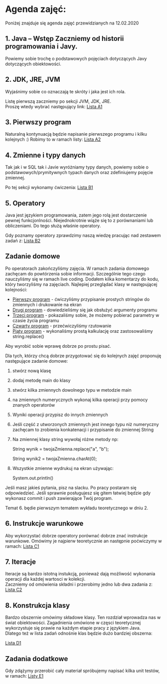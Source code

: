 # Agenda zajęć:

Poniżej znajduje się agenda zajęć przewidzianych na 12.02.2020
##  1. Java – Wstęp   Zaczniemy od historii programowania i Javy.
   Powiemy sobie trochę o podstawowych pojęciach dotyczących Javy
   dotyczących obiektowości.

##  2. JDK, JRE, JVM
   Wyjaśnimy sobie co oznaczają te skróty i jaka jest ich rola.

   Listę pierwszą zaczniemy po sekcji JVM, JDK, JRE.  
   Proszę wtedy wybrać następujący link:
   [Lista A1](./zadania/A1_Konfiguracja_srodowiska.markdown)

##  3. Pierwszy program
   Naturalną kontynuacją będzie napisanie pierwszego programu i kilku kolejnych :)
   Robimy to w ramach listy:
   [Lista A2](./zadania/A2_Pierwsze_programy.markdown)

##  4. Zmienne i typy danych
   Tak jak i w SQL tak i Javie wyróżniamy typy danych, powiemy sobie o  
   podstawowych/prymitywnych typach danych oraz zdefiniujemy pojęcie zmiennej.

   Po tej sekcji wykonamy ćwiczenia:
   [Lista B1](./zadania/B1_Zmienne_i_typy.md)

## 5. Operatory

   Java jest językiem programowania, zatem jego rolą jest dostarczenie
   pewnej funkcjonlności. Niejednokrotnie wiąże się to z porównaniami lub
   obliczeniami. Do tego służą właśnie operatory.

   Gdy poznamy operatory zprawdzimy naszą wiedzę pracując nad zestawem
   zadań z:
   [Lista B2](./zadania/B2_operatory.md)

## Zadanie domowe

Po operatorach zakończyliśmy zajęcia.
W ramach zadania domowego zachęcam do powtórzenia sobie informacji.
Szczególnie tego czego nauczyliśmy się w ramach live coding.
Dodałem kilka komentarzy do kodu, który tworzyliśmy na zajęciach.
Najlepiej przeglądać klasy w następującej kolejności:
- [Pierwszy program](./my-project/src/Hello.java) - ćwiczyliśmy przypisanie prostych stringów do zmiennych i drukowanie na ekran
- [Drugi program](./my-project/src/SecondProgram.java) - dowiedzieliśmy się jak obsłużyć argumenty programu
- [Trzeci program](./my-project/src/ScannerTest.java) - pokazaliśmy sobie, że możemy pobierać parametry w czasie życia programu
- [Czwarty program](./my-project/src/IntToShort.java) - przećwiczyliśmy rzutowanie
- [Piąty program](./my-project/src/Calculation.java) - wykonaliśmy prostą kalkulację oraz zastosowaliśmy string.replace()

Aby wyrobić sobie wprawę dobrze po prostu pisać.

Dla tych, którzy chcą dobrze przygotować się do kolejnych zajęć
proponuję następujące zadanie domowe:
1. stwórz nową klasę
2. dodaj metodę main do klasy
3. stwórz kilka zmiennych dowolnego typu w metodzie main
4. na zmiennych numerycznych wykonaj kilka operacji przy pomocy
   znanych operatorów
5. Wyniki operacji przypisz do innych zmiennych
6. Jeśli część z utworzonych zmiennych jest innego typu niż numeryczny
    zachęcam to zrobienia konkatenacji i przypisanie do zmiennej String
7. Na zmiennej klasy string wywołaj różne metody np:

   String wynik = twojaZmienna.replace("a", "b");

   String wynik2 = twojaZmienna.charAt(0);

8. Wszystkie zmienne wydrukuj na ekran używając:

   System.out.println()

Jeśli masz jakieś pytania, pisz na slacku. Po pracy postaram się odpowiedzieć.
Jeśli sprawnie posługujesz się gitem łatwiej będzie gdy wykonasz commit i push
zawierające Twój program.


Temat 6. będie pierwszym tematem wykładu teoretycznego w dniu 2.

##  6. Instrukcje warunkowe

   Aby wykorzystać dobrze operatory porównać dobrze znać instrukcje
   warunkowe. Omówimy je najpierw teoretycznie an następnie poćwiczymy w
   ramach:
   [Lista C1](./zadania/C1_Instrukcje_warunkowe.md)

##  7. Iteracje
   Iteracje są bardzo istotną instukcją, ponieważ dają możliwość wykonania operacji dla każdej wartosci w kolekcji.  
   Zaczniemy od omówienia składni i przerobimy jedno lub dwa
   zadania z:
   [Lista C2](./zadania/C2_Iteracje.md)

## 8. Konstrukcja klasy

   Bardzo obszernie omówimy składowe klasy. Ten rozdział wprowadza nas w świat obiektowości.
   Zagadnienia omówione w częsci teoretycznej wykorzystuje się prawie na każdym etapie pracy z językiem Java.  
   Dlatego też w lista zadań odnośnie klas będzie dużo bardziej obszerna:

   [Lista D1](./zadania/D1_Klasy.md)

## Zadania dodatkowe
   Gdy zdążymy przerobić cały materiał spróbujemy napisać kilka unit testów, w ramach:
   [Listy E1](./zadania/E1_lista_dodatkowa.md)